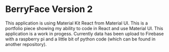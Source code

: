# BerryFace Version 2

This application is using Material Kit React from Material UI. This is a portfolio piece showing my ability to code in React and use Material UI. This application is a work in progess. Currently data has been upload to Firebase with a raspberry pi and a little bit of python code (which can be found in another repository).

